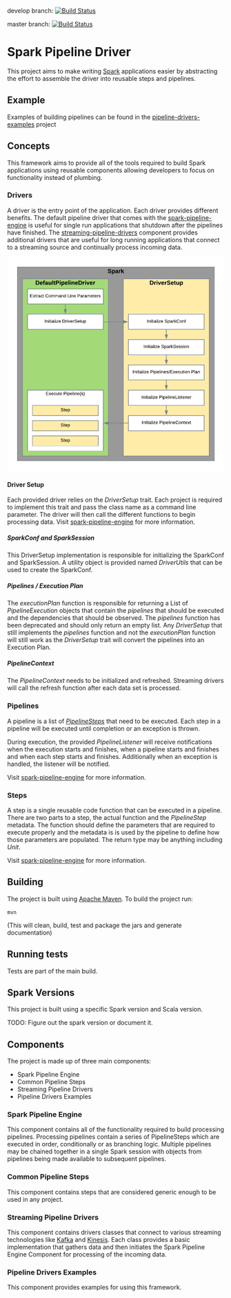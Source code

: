 develop branch: [![Build Status](https://travis-ci.com/dafreels/spark-pipeline-driver.svg?branch=develop)](https://travis-ci.com/dafreels/spark-pipeline-driver)

master branch: [![Build Status](https://travis-ci.com/dafreels/spark-pipeline-driver.svg?branch=master)](https://travis-ci.com/dafreels/spark-pipeline-driver)

# Spark Pipeline Driver
This project aims to make writing [Spark](http://spark.apache.org) applications easier by abstracting the effort to assemble the driver into
reusable steps and pipelines.

## Example
Examples of building pipelines can be found in the [pipeline-drivers-examples](pipeline-drivers-examples/) project

## Concepts
This framework aims to provide all of the tools required to build Spark applications using reusable components allowing
developers to focus on functionality instead of plumbing.

### Drivers
A driver is the entry point of the application. Each driver provides different benefits. The default pipeline driver that
comes with the [spark-pipeline-engine](spark-pipeline-engine/) is useful for single run applications that shutdown after the pipelines have
finished. The [streaming-pipeline-drivers](streaming-pipeline-drivers/) component provides additional drivers that are useful for long running 
applications that connect to a streaming source and continually process incoming data.

![Driver Initialization](docs/images/DefaultPipelineDriver.png "Default Pipeline Driver Flow")

#### Driver Setup
Each provided driver relies on the *DriverSetup* trait. Each project is required to implement this trait and pass the
class name as a command line parameter. The driver will then call the different functions to begin processing data. Visit
[spark-pipeline-engine](spark-pipeline-engine/readme.md) for more information.

#####  SparkConf and SparkSession
This DriverSetup implementation is responsible for initializing the SparkConf and SparkSession. A utility object is
provided named *DriverUtils* that can be used to create the SparkConf.

##### Pipelines / Execution Plan
The *executionPlan* function is responsible for returning a List of *PipelineExecution* objects that contain the
*pipelines* that should be executed and the dependencies that should be observed. The *pipelines* function has 
been deprecated and should only return an empty list. Any *DriverSetup* that still implements the *pipelines* function
and not the *executionPlan* function will still work as the *DriverSetup* trait will convert the pipelines into an
Execution Plan.

##### PipelineContext
The *PipelineContext* needs to be initialized and refreshed. Streaming drivers will call the refresh function after each
data set is processed.

### Pipelines
A pipeline is a list of [*PipelineSteps*](spark-pipeline-engine/src/main/scala/com/acxiom/pipeline/PipelineStep.scala) that need to be executed. Each step in a pipeline will be executed until
completion or an exception is thrown.

During execution, the provided *PipelineListener* will receive notifications when the execution starts and finishes, when
a pipeline starts and finishes and when each step starts and finishes. Additionally when an exception is handled, the listener
will be notified.

Visit [spark-pipeline-engine](spark-pipeline-engine/readme.md) for more information.

### Steps
A step is a single reusable code function that can be executed in a pipeline. There are two parts to a step, the actual
function and the *PipelineStep* metadata. The function should define the parameters that are required to execute properly
and the metadata is is used by the pipeline to define how those parameters are populated. The return type may be anything
including *Unit*.

Visit [spark-pipeline-engine](spark-pipeline-engine/readme.md) for more information.

## Building
The project is built using [Apache Maven](http://maven.apache.org/).
To build the project run:

	mvn

(This will clean, build, test and package the jars and generate documentation)

## Running tests
Tests are part of the main build.

## Spark Versions
This project is built using a specific Spark version and Scala version.

TODO: Figure out the spark version or document it.

## Components
The project is made up of three main components:

* Spark Pipeline Engine
* Common Pipeline Steps
* Streaming Pipeline Drivers
* Pipeline Drivers Examples

### Spark Pipeline Engine
This component contains all of the functionality required to build processing pipelines. Processing pipelines contain a
series of PipelineSteps which are executed in order, conditionally or as branching logic. Multiple pipelines may be
chained together in a single Spark session with objects from pipelines being made available to subsequent pipelines.

### Common Pipeline Steps
This component contains steps that are considered generic enough to be used in any project.

### Streaming Pipeline Drivers
This component contains drivers classes that connect to various streaming technologies like [Kafka](http://kafka.apache.org/) and [Kinesis](https://aws.amazon.com/kinesis/). Each
class provides a basic implementation that gathers data and then initiates the Spark Pipeline Engine Component for
processing of the incoming data.

### Pipeline Drivers Examples
This component provides examples for using this framework.